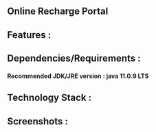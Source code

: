 ## Online Recharge Portal

## Features :

## Dependencies/Requirements :

#### Recommended JDK/JRE version : java 11.0.9 LTS

## Technology Stack :

## Screenshots :

